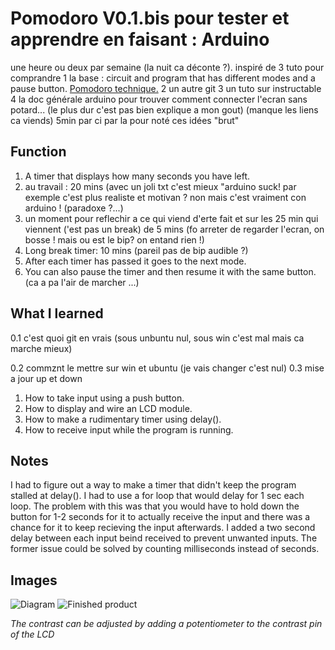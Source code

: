 # Pomodoro V0.1.bis pour tester et apprendre en faisant : Arduino
une heure ou deux par semaine (la nuit ca déconte ?).
inspiré de 3 tuto pour comprandre
1 la base : circuit and program that has different modes and a pause button. [Pomodoro technique.](https://en.wikipedia.org/wiki/Pomodoro_Technique)
2 un autre git
3 un tuto sur instructable
4 la doc générale arduino pour trouver comment connecter l'ecran sans potard... (le plus dur c'est pas bien explique a mon gout)
(manque les liens ca viends)
5min par ci par la pour noté ces idées "brut"
## Function

1. A timer that displays how many seconds you have left.
2. au travail : 20 mins
(avec un joli txt c'est mieux "arduino suck! par exemple c'est plus realiste et motivan ? non mais c'est vraiment con arduino ! (paradoxe ?...)
3. un moment pour reflechir a ce qui viend d'erte fait et sur les 25 min qui viennent ('est pas un break) de 5 mins
(fo arreter de regarder l'ecran, on bosse ! mais ou est le bip? on entand rien !)
4. Long break timer: 10 mins
(pareil pas de bip audible ?)
5. After each timer has passed it goes to the next mode.
6. You can also pause the timer and then resume it with the same button. (ca a pa l'air de marcher ...)

## What I learned

0.1 c'est quoi git en vrais (sous unbuntu nul, sous win c'est mal mais ca marche mieux)

0.2 commznt le mettre sur win et ubuntu (je vais changer c'est nul)
0.3 mise a jour up et down

1. How to take input using a push button.
2. How to display and wire an LCD module.
3. How to make a rudimentary timer using delay().
4. How to receive input while the program is running.

## Notes

I had to figure out a way to make a timer that didn't keep the program stalled at delay(). I had to use a for loop that would delay for 1 sec each loop. The problem with this was that you would have to hold down the button for 1-2 seconds for it to actually receive the input and there was a chance for it to keep recieving the input afterwards. I added a two second delay between each input beind received to prevent unwanted inputs. The former issue could be solved by counting milliseconds instead of seconds.

## Images

![Diagram](https://i.ibb.co/XbHFDQ2/pomodoro-diagram.png)
![Finished product](https://cdn.discordapp.com/attachments/577007309461389312/578139617509769216/image0.png)

*The contrast can be adjusted by adding a potentiometer to the contrast pin of the LCD*
